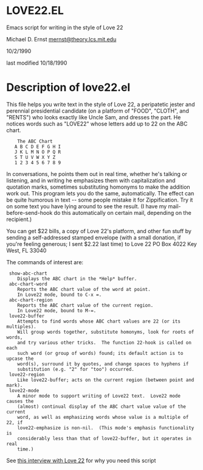 LOVE22.EL
===========
Emacs script for writing in the style of Love 22

Michael D. Ernst <mernst@theory.lcs.mit.edu>

10/2/1990

last modified 10/18/1990


Description of love22.el
========================


 This file helps you write text in the style of Love 22, a peripatetic
 jester and perennial presidential candidate (on a platform of "FOOD",
 "CLOTH", and "RENTS") who looks exactly like Uncle Sam, and dresses the
 part.  He notices words such as "LOVE22" whose letters add up to 22 on
 the ABC chart.

```
    The ABC Chart
   A B C D E F G H I
   J K L M N O P Q R
   S T U V W X Y Z
   1 2 3 4 5 6 7 8 9
```

 In conversations, he points them out in real time, whether he's talking
 or listening, and in writing he emphasizes them with capitalization and
 quotation marks, sometimes substituting homonyms to make the addition
 work out.  This program lets you do the same, automatically.  The effect
 can be quite humorous in text -- some people mistake it for
 Zippification.  Try it on some text you have lying around to see the
 result.  (I have my mail-before-send-hook do this automatically on
 certain mail, depending on the recipient.)

 You can get $22 bills, a copy of Love 22's platform, and other fun stuff
 by sending a self-addressed stamped envelope (with a small donation, if
 you're feeling generous; I sent $2.22 last time) to
    Love 22
    PO Box 4022
    Key West, FL  33040

 The commands of interest are:
``` 
 show-abc-chart
    Displays the ABC chart in the *Help* buffer.
 abc-chart-word
    Reports the ABC chart value of the word at point.
    In Love22 mode, bound to C-x =.
 abc-chart-region
    Reports the ABC chart value of the current region.
    In Love22 mode, bound to M-=.
 love22-buffer
    Attempts to find words whose ABC chart values are 22 (or its multiples).
    Will group words together, substitute homonyms, look for roots of words,
    and try various other tricks.  The function 22-hook is called on each
    such word (or group of words) found; its default action is to upcase the
    word(s), surround it by quotes, and change spaces to hyphens if
    substitution (e.g. "2" for "too") occurred.
 love22-region
    Like love22-buffer; acts on the current region (between point and mark).
 love22-mode
    A minor mode to support writing of Love22 text.  Love22 mode causes the
    (almost) continual display of the ABC chart value value of the current
    word, as well as emphasizing words whose value is a multiple of 22, if 
    love22-emphasize is non-nil.  (This mode's emphasis functionality is
    considerably less than that of love22-buffer, but it operates in real
    time.)
```



See [this interview with Love 22](https://www.providencejournal.com/news/20190720/mark-patinkin-for-ris-love-22-life-is-quirky-numbers-game) for why you need this script